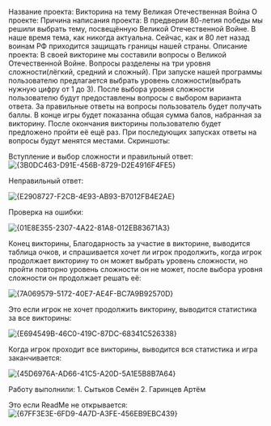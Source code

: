 Название проекта: Викторина на тему Великая Отечественная Война
О проекте: 
Причина написания проекта:
    В предверии 80-летия победы мы решили выбрать тему, посвещённую Великой Отечественной Войне. В наше время тема, как никогда актуальна. Сейчас, как и 80 лет назад воинам РФ приходится защищать границы нашей страны.
Описание проекта:
    В своей викторине мы составили вопросы о Великой Отечественной Войне.
    Вопросы разделены на три уровня сложности(лёгкий, средний и сложный). При запуске нашей программы пользователю предлагается выбрать уровень сложности(выбрать нужную цифру от 1 до 3). После выбора уровня сложности пользователю будут предоставлены вопросы с выбором варианта ответа. За правильные ответы на вопросы пользователь будет получать баллы. В конце игры будет показанна общая сумма балов, набранная за викторину. После окончания викторины пользователю будет предложено пройти её ещё раз.
    При последующих запусках ответы на вопросы будут менятся местами.
Скриншоты:

Вступление и выбор сложности и правильный ответ: 
![{3B0DC463-D91E-456B-8729-D2E4916F4FE5}](https://github.com/user-attachments/assets/811805ec-d2a8-4a3b-a355-62f01e02f23c)

        
Неправильный ответ:

![{E2908727-F2CB-4E93-AB93-B7012FB4E2AE}](https://github.com/user-attachments/assets/3c510a37-d884-48e3-a88e-bc28ea6de957)


Проверка на ошибки:

![{01E8E355-2307-4A22-81A8-012EB83671A3}](https://github.com/user-attachments/assets/de5e0afa-5ed6-4eb5-bda5-588489c161a1)


Конец викторины, Благодарность за участие в викторине, выводится таблица очков, и спрашивается хочет ли игрок продолжить, когда игрок продолжает викторину то он может выбрать уровень сложности, но пройти повторно уровень сложности он не может, после выбора уровня сложности он продолжает решать её:

![{7A069579-5172-40E7-AE4F-BC7A9B92570D}](https://github.com/user-attachments/assets/1c404438-f6e1-4ae7-acec-71953a9960ea)


Это если игрок не хочет продолжить викторину, выводится статистика за все викторины:

![{E694549B-46C0-419C-87DC-68341C526338}](https://github.com/user-attachments/assets/b38a7ddc-1abe-42be-b38f-883d79780d96)


Когда игрок проходит все викторины, выводится вся статистика и игра заканчивается:

![{45D6976A-AD66-41C5-A20D-5A1E5B8B7A64}](https://github.com/user-attachments/assets/0110e8f4-c73b-4b1f-9ddf-08e67c3d3fd8)


Работу выполнили:
    1. Сытьков Семён
    2. Гаринцев Артём

Это если ReadMe не открывается:
![{67FF3E3E-6FD9-4A7D-A3FE-456EB9EBC439}](https://github.com/user-attachments/assets/39352fd2-090f-4cc5-841c-bc05517bf000)















